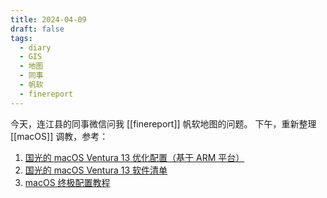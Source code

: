 ```yaml
---
title: 2024-04-09
draft: false
tags:
  - diary
  - GIS
  - 地图
  - 同事
  - 帆软
  - finereport
---
```


今天，连江县的同事微信问我 [[finereport]] 帆软地图的问题。
下午，重新整理 [[macOS]] 调教，参考：

1. [国光的 macOS Ventura 13 优化配置（基于 ARM 平台）](https://www.sqlsec.com/2023/07/ventura.html)
2. [国光的 macOS Ventura 13 软件清单](https://www.sqlsec.com/2023/09/softmac.html)
3. [macOS 终极配置教程](https://44maker.github.io/wiki/Mac/index.html)
